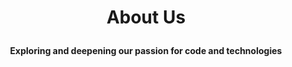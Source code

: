 <html>
  <head>
    <h1>
      <!--
      <div id="logo"> 
         <p align="center">
	          <a href="https://ibb.co/7zy01sH"><img src="https://i.ibb.co/fS0Txjb/brainbase.jpg" alt="brainbase" width="115" /></a>
           </p>
       </div>
       -->
      <p align="center"> 
        <strong> About Us </strong>
      </p>
    </h1>
      <p align="center"> 
        <strong> Exploring and deepening our passion for code and technologies </strong>
      </p>   
  </head>
  <body>
 
</html>


